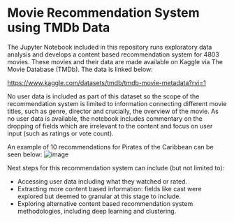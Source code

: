 # Movie Recommendation System using TMDb Data

The Jupyter Notebook included in this repository runs exploratory data analysis and develops a content based recommendation system for 4803 movies. These movies and their data are made available on Kaggle via The Movie Database (TMDb). The data is linked below:

https://www.kaggle.com/datasets/tmdb/tmdb-movie-metadata?rvi=1

No user data is included as part of this dataset so the scope of the recommendation system is limited to information connecting different movie titles, such as genre, director and crucially, the overview of the movie. As no user data is available, the notebook includes commentary on the dropping of fields which are irrelevant to the content and focus on user input (such as ratings or vote count).

An example of 10 recommendations for Pirates of the Caribbean can be seen below:
![image](https://github.com/VassMorozov/movie-recommendation/assets/28609388/fff5fab0-5dea-4760-8ddc-ec519d38dde6)

Next steps for this recommendation system can include (but not limited to):
* Accessing user data including what they watched or rated.
* Extracting more content based information: fields like cast were explored but deemed to granular at this stage to include.
* Exploring alternative content based recommendation system methodologies, including deep learning and clustering.
